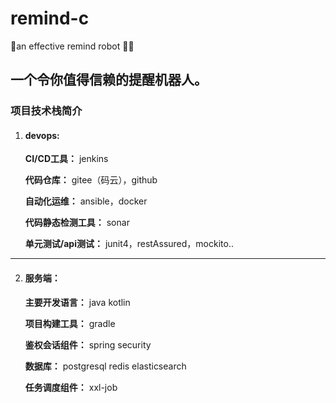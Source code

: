# remind-c
🤖an effective remind robot 🚀🎯

## 一个令你值得信赖的提醒机器人。

### 项目技术栈简介

1. #### devops:

    **CI/CD工具：** jenkins
    
    **代码仓库：** gitee（码云），github
    
    **自动化运维：** ansible，docker
    
    **代码静态检测工具：** sonar
    
    **单元测试/api测试：** junit4，restAssured，mockito..
---
2. #### **服务端**：

    **主要开发语言：** java kotlin
    
    **项目构建工具：** gradle
    
    **鉴权会话组件：** spring security
    
    **数据库：** postgresql redis elasticsearch
    
    **任务调度组件：** xxl-job
    
    
    
    